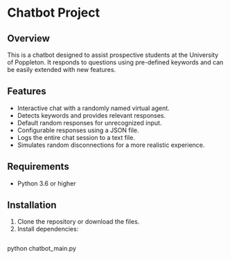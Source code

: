 # Chatbot Project

## Overview
This is a chatbot designed to assist prospective students at the University of Poppleton. It responds to questions using pre-defined keywords and can be easily extended with new features.

## Features
- Interactive chat with a randomly named virtual agent.
- Detects keywords and provides relevant responses.
- Default random responses for unrecognized input.
- Configurable responses using a JSON file.
- Logs the entire chat session to a text file.
- Simulates random disconnections for a more realistic experience.

## Requirements
- Python 3.6 or higher

## Installation
1. Clone the repository or download the files.
2. Install dependencies:
   ```bash
   
python chatbot_main.py